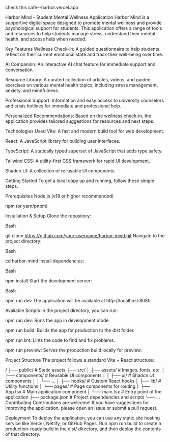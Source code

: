 
check this safe--harbor.vercel.app

Harbor Mind - Student Mental Wellness Application
Harbor Mind is a supportive digital space designed to promote mental wellness and provide psychological support for students. This application offers a range of tools and resources to help students manage stress, understand their mental health, and access help when needed.

Key Features
Wellness Check-in: A guided questionnaire to help students reflect on their current emotional state and track their well-being over time.

AI Companion: An interactive AI chat feature for immediate support and conversation.

Resource Library: A curated collection of articles, videos, and guided exercises on various mental health topics, including stress management, anxiety, and mindfulness.

Professional Support: Information and easy access to university counselors and crisis hotlines for immediate and professional help.

Personalized Recommendations: Based on the wellness check-in, the application provides tailored suggestions for resources and next steps.

Technologies Used
Vite: A fast and modern build tool for web development.

React: A JavaScript library for building user interfaces.

TypeScript: A statically typed superset of JavaScript that adds type safety.

Tailwind CSS: A utility-first CSS framework for rapid UI development.

Shadcn UI: A collection of re-usable UI components.

Getting Started
To get a local copy up and running, follow these simple steps.

Prerequisites
Node.js (v18 or higher recommended)

npm (or yarn/pnpm)

Installation & Setup
Clone the repository:

Bash

git clone https://github.com/your-username/harbor-mind.git
Navigate to the project directory:

Bash

cd harbor-mind
Install dependencies:

Bash

npm install
Start the development server:

Bash

npm run dev
The application will be available at http://localhost:8080.

Available Scripts
In the project directory, you can run:

npm run dev: Runs the app in development mode.

npm run build: Builds the app for production to the dist folder.

npm run lint: Lints the code to find and fix problems.

npm run preview: Serves the production build locally for preview.

Project Structure
The project follows a standard Vite + React structure:

/
├── public/              # Static assets
├── src/
│   ├── assets/          # Images, fonts, etc.
│   ├── components/      # Reusable UI components
│   │   ├── ui/          # Shadcn UI components
│   │   └── ...
│   ├── hooks/           # Custom React hooks
│   ├── lib/             # Utility functions
│   ├── pages/           # Page components for routing
│   ├── App.tsx          # Main application component
│   └── main.tsx         # Entry point of the application
├── package.json         # Project dependencies and scripts
└── ...
Contributing
Contributions are welcome! If you have suggestions for improving the application, please open an issue or submit a pull request.

Deployment
To deploy the application, you can use any static site hosting service like Vercel, Netlify, or GitHub Pages. Run npm run build to create a production-ready build in the dist/ directory, and then deploy the contents of that directory.
